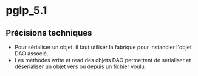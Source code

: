 # pglp_5.1

## Précisions techniques

- Pour sérialiser un objet, il faut utiliser la fabrique pour instancier l'objet DAO associé.
- Les méthodes write et read des objets DAO permettent de serialiser et déserialiser un objet vers ou depuis un fichier voulu.